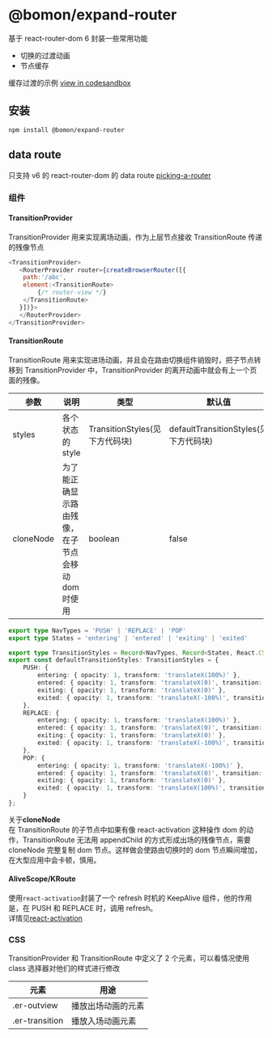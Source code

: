 # @bomon/expand-router

基于 react-router-dom 6 封装一些常用功能

- 切换的过渡动画
- 节点缓存

缓存过渡的示例
[view in codesandbox](https://codesandbox.io/p/sandbox/expand-router-ofynwt)

## 安装

```npm install @bomon/expand-router```

## data route

只支持 v6 的 react-router-dom 的 data route [picking-a-router](https://reactrouter.com/en/main/routers/picking-a-router)  

### 组件

#### TransitionProvider

TransitionProvider 用来实现离场动画，作为上层节点接收 TransitionRoute 传递的残像节点

```javascript
<TransitionProvider>
   <RouterProvider router={createBrowserRouter([{
    path:'/abc',
    element:<TransitionRoute>
        {/* router-view */}
    </TransitionRoute>
   }])}>
   </RouterProvider>
</TransitionProvider>
```

#### TransitionRoute

TransitionRoute 用来实现进场动画，并且会在路由切换组件销毁时，把子节点转移到 TransitionProvider 中，TransitionProvider 的离开动画中就会有上一个页面的残像。


|  参数   | 说明  | 类型 | 默认值 |
|  ----  | ----  | ----  | ----  |
| styles  | 各个状态的 style | TransitionStyles(见下方代码块) | defaultTransitionStyles(见下方代码块) |
| cloneNode  | 为了能正确显示路由残像，在子节点会移动dom时使用 | boolean | false

```ts
export type NavTypes = 'PUSH' | 'REPLACE' | 'POP'
export type States = 'entering' | 'entered' | 'exiting' | 'exited'

export type TransitionStyles = Record<NavTypes, Record<States, React.CSSProperties>>
export const defaultTransitionStyles: TransitionStyles = {
    PUSH: {
        entering: { opacity: 1, transform: 'translateX(100%)' },
        entered: { opacity: 1, transform: 'translateX(0)', transition: '300ms' },
        exiting: { opacity: 1, transform: 'translateX(0)' },
        exited: { opacity: 1, transform: 'translateX(-100%)', transition: '300ms' },
    },
    REPLACE: {
        entering: { opacity: 1, transform: 'translateX(100%)' },
        entered: { opacity: 1, transform: 'translateX(0)', transition: '300ms' },
        exiting: { opacity: 1, transform: 'translateX(0)' },
        exited: { opacity: 1, transform: 'translateX(-100%)', transition: '300ms' },
    },
    POP: {
        entering: { opacity: 1, transform: 'translateX(-100%)' },
        entered: { opacity: 1, transform: 'translateX(0)', transition: '300ms' },
        exiting: { opacity: 1, transform: 'translateX(0)' },
        exited: { opacity: 1, transform: 'translateX(100%)', transition: '300ms' },
    }
};
```

关于**cloneNode**  
在 TransitionRoute 的子节点中如果有像 react-activation 这种操作 dom 的动作，TransitionRoute 无法用 appendChild 的方式形成出场的残像节点，需要 cloneNode 完整复制 dom 节点。这样做会使路由切换时的 dom 节点瞬间增加，在大型应用中会卡顿，慎用。

#### AliveScope/KRoute

使用```react-activation```封装了一个 refresh 时机的 KeepAlive 组件，他的作用是，在 PUSH 和 REPLACE 时，调用 refresh。  
详情见[react-activation](https://github.com/CJY0208/react-activation)

### CSS

TransitionProvider 和 TransitionRoute 中定义了 2 个元素，可以看情况使用 class 选择器对他们的样式进行修改

|  元素   | 用途  |
|  ----  | ----  |
| .er-outview  | 播放出场动画的元素 |
| .er-transition  | 播放入场动画元素 |
